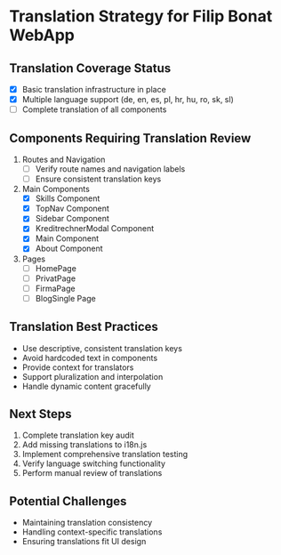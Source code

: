 # Translation Strategy for Filip Bonat WebApp

## Translation Coverage Status
- [x] Basic translation infrastructure in place
- [x] Multiple language support (de, en, es, pl, hr, hu, ro, sk, sl)
- [ ] Complete translation of all components

## Components Requiring Translation Review
1. Routes and Navigation
   - [ ] Verify route names and navigation labels
   - [ ] Ensure consistent translation keys

2. Main Components
   - [x] Skills Component
   - [x] TopNav Component
   - [x] Sidebar Component
   - [x] KreditrechnerModal Component
   - [x] Main Component
   - [x] About Component

3. Pages
   - [ ] HomePage
   - [ ] PrivatPage
   - [ ] FirmaPage
   - [ ] BlogSingle Page

## Translation Best Practices
- Use descriptive, consistent translation keys
- Avoid hardcoded text in components
- Provide context for translators
- Support pluralization and interpolation
- Handle dynamic content gracefully

## Next Steps
1. Complete translation key audit
2. Add missing translations to i18n.js
3. Implement comprehensive translation testing
4. Verify language switching functionality
5. Perform manual review of translations

## Potential Challenges
- Maintaining translation consistency
- Handling context-specific translations
- Ensuring translations fit UI design
